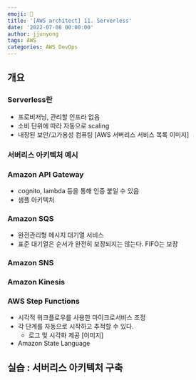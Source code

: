 ```yaml
---
emoji: 🧢
title: '[AWS architect] 11. Serverless'
date: '2022-07-08 00:00:00'
author: jjunyong
tags: AWS
categories: AWS DevOps
---
```


## 개요

### Serverless란
- 프로비저닝, 관리할 인프라 없음
- 소비 단위에 따라 자동으로 scaling
- 내장된 보안/고가용성 컴퓨팅
[AWS 서버리스 서비스 목록 이미지]


### 서버리스 아키텍처 예시


### Amazon API Gateway
- cognito, lambda 등을 통해 인증 붙일 수 있음 
- 샘플 아키텍처 

### Amazon SQS 
- 완전관리형 메시지 대기열 서비스
- 표준 대기열은 순서가 완전히 보장되지는 않는다. FIFO는 보장 


### Amazon SNS


### Amazon Kinesis


### AWS Step Functions
- 시각적 워크플로우를 사용한 마이크로서비스 조정
- 각 단계를 자동으로 시작하고 추적할 수 있다.
  - 로그 및 시각화 제공 
[이미지]
- Amazon State Language



## 실습 : 서버리스 아키텍처 구축
